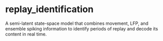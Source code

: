 # replay_identification
A semi-latent state-space model that combines movement, LFP, and ensemble spiking information to identify periods of replay and decode its content in real time.
